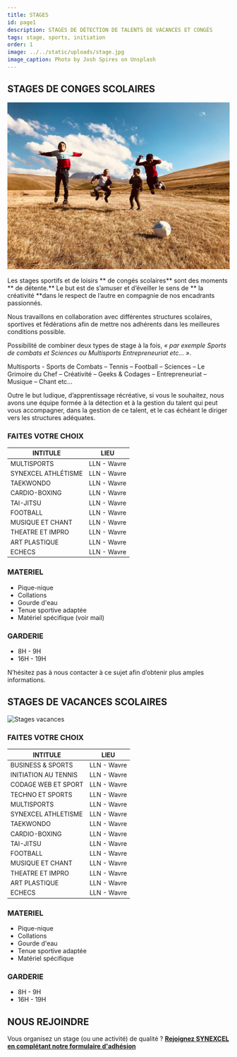 ```yaml
---
title: STAGES
id: page1
description: STAGES DE DÉTECTION DE TALENTS DE VACANCES ET CONGÉS
tags: stage, sports, initiation
order: 1
image: ../../static/uploads/stage.jpg
image_caption: Photo by Josh Spires on Unsplash
---
```


## STAGES DE CONGES SCOLAIRES

![Sports et loisirs](../../static/uploads/stage1.jpg)

Les stages sportifs et de loisirs ** de congés scolaires** sont des moments ** de détente.** Le but est de s’amuser et d’éveiller le sens de ** la créativité **dans le respect de l’autre en compagnie de nos encadrants passionnés.

Nous travaillons en collaboration avec différentes structures scolaires, sportives et fédérations afin de mettre nos adhérents dans les meilleures conditions possible.

Possibilité de combiner deux types de stage à la fois, _« par exemple Sports de combats et Sciences ou Multisports Entrepreneuriat etc… »_.

Multisports - Sports de Combats – Tennis – Football – Sciences – Le Grimoire du Chef – Créativité – Geeks & Codages – Entrepreneuriat – Musique – Chant etc…

Outre le but ludique, d’apprentissage récréative, si vous le souhaitez, nous avons une équipe formée à la détection et à la gestion du talent qui peut vous accompagner, dans la gestion de ce talent, et le cas échéant le diriger vers les structures adéquates.

### FAITES VOTRE CHOIX

| INTITULE            | LIEU        |
| ------------------- | ----------- | 
| MULTISPORTS         | LLN - Wavre | 
| SYNEXCEL ATHLÉTISME | LLN - Wavre | 
| TAEKWONDO           | LLN - Wavre |           
| CARDIO-BOXING       | LLN - Wavre |           
| TAI-JITSU           | LLN - Wavre |  
| FOOTBALL            | LLN - Wavre |  
| MUSIQUE ET CHANT    | LLN - Wavre |           
| THEATRE ET IMPRO    | LLN - Wavre |           
| ART PLASTIQUE       | LLN - Wavre |           
| ECHECS              | LLN - Wavre |           

### MATERIEL

- Pique-nique
- Collations
- Gourde d'eau
- Tenue sportive adaptée
- Matériel spécifique (voir mail)

### GARDERIE
- 8H - 9H 
- 16H - 19H 

N’hésitez pas à nous contacter à ce sujet afin d’obtenir plus amples informations.

## STAGES DE VACANCES SCOLAIRES

![Stages vacances](../../static/uploads/stage2.jpg)

### FAITES VOTRE CHOIX

| INTITULE             | LIEU        | 
| -------------------- | ----------- | 
| BUSINESS & SPORTS    | LLN - Wavre | 
| INITIATION AU TENNIS | LLN - Wavre | 
| CODAGE WEB ET SPORT  | LLN - Wavre |           
| TECHNO ET SPORTS     | LLN - Wavre |        
| MULTISPORTS          | LLN - Wavre |
| SYNEXCEL ATHLETISME  | LLN - Wavre |           
| TAEKWONDO            | LLN - Wavre |           
| CARDIO-BOXING        | LLN - Wavre |           
| TAI-JITSU            | LLN - Wavre | 
| FOOTBALL             | LLN - Wavre | 
| MUSIQUE ET CHANT     | LLN - Wavre |           
| THEATRE ET IMPRO     | LLN - Wavre |           
| ART PLASTIQUE        | LLN - Wavre |           
| ECHECS               | LLN - Wavre |           

### MATERIEL

- Pique-nique
- Collations
- Gourde d'eau
- Tenue sportive adaptée
- Matériel spécifique

### GARDERIE
- 8H - 9H 
- 16H - 19H 

## NOUS REJOINDRE
Vous organisez un stage (ou une activité) de qualité ? 
<a href="/nous-rejoindre/">**Rejoignez SYNEXCEL en complétant notre formulaire d'adhésion**</a>